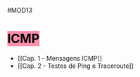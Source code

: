 #MOD13

# <mark style="background: #FF5582A6;">ICMP</mark>

- [[Cap. 1 - Mensagens ICMP]]
- [[Cap. 2 - Testes de Ping e Traceroute]]